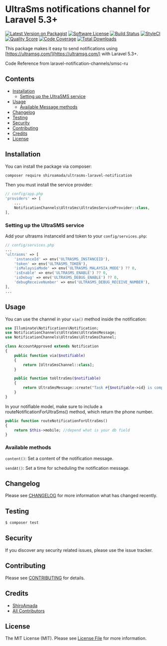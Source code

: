 # UltraSms notifications channel for Laravel 5.3+


[![Latest Version on Packagist](https://img.shields.io/packagist/v/shiroamada/ultrasms-laravel-notification.svg?style=flat-square)](https://packagist.org/packages/shiroamada/ultrasms-laravel-notification)
[![Software License](https://img.shields.io/badge/license-MIT-brightgreen.svg?style=flat-square)](LICENSE.md)
[![Build Status](https://img.shields.io/travis/shiroamada/ultrasms-laravel-notification/master.svg?style=flat-square)](https://travis-ci.org/shiroamada/gosms)
[![StyleCI](https://styleci.io/repos/108503043/shield)](https://styleci.io/repos/108503043)
[![Quality Score](https://img.shields.io/scrutinizer/g/laravel-notification-channels/smsc-ru.svg?style=flat-square)](https://scrutinizer-ci.com/g/laravel-notification-channels/ultrasms-laravel-notification)
[![Code Coverage](https://img.shields.io/scrutinizer/coverage/g/laravel-notification-channels/smsc-ru/master.svg?style=flat-square)](https://scrutinizer-ci.com/g/shiroamada/ultrasms-laravel-notification/?branch=main)
[![Total Downloads](https://img.shields.io/packagist/dt/shiroamada/ultrasms-laravel-notification.svg?style=flat-square)](https://packagist.org/packages/shiroamada/ultrasms-laravel-notification)

This package makes it easy to send notifications using [https://ultramsg.com/](https://ultramsg.com/) with Laravel 5.3+.

Code Reference from laravel-notification-channels/smsc-ru

## Contents

- [Installation](#installation)
    - [Setting up the UltraSMS service](#setting-up-the-ultrasms-service)
- [Usage](#usage)
    - [Available Message methods](#available-message-methods)
- [Changelog](#changelog)
- [Testing](#testing)
- [Security](#security)
- [Contributing](#contributing)
- [Credits](#credits)
- [License](#license)


## Installation

You can install the package via composer:

```bash
composer require shiroamada/ultrasms-laravel-notification
```

Then you must install the service provider:
```php
// config/app.php
'providers' => [
    ...
    NotificationChannels\UltraSms\UltraSmsServiceProvider::class,
],
```

### Setting up the UltraSMS service

Add your ultrasms instanceId and token to your `config/services.php`:

```php
// config/services.php
...
'ultrasms' => [
    'instanceId' => env('ULTRASMS_INSTANCEID'),
    'token' => env('ULTRASMS_TOKEN'),
    'isMalaysiaMode' => env('ULTRASMS_MALAYSIA_MODE') ?? 0,
    'isEnable' => env('ULTRASMS_ENABLE') ?? 0,
    'isDebug' => env('ULTRASMS_DEBUG_ENABLE') ?? 0,
    'debugReceiveNumber' => env('ULTRASMS_DEBUG_RECEIVE_NUMBER'),
],
...
```

## Usage

You can use the channel in your `via()` method inside the notification:

```php
use Illuminate\Notifications\Notification;
use NotificationChannels\UltraSms\UltraSmsMessage;
use NotificationChannels\UltraSms\UltraSmsChannel;

class AccountApproved extends Notification
{
    public function via($notifiable)
    {
        return [UltraSmsChannel::class];
    }

    public function toUltraSms($notifiable)
    {
        return UltraSmsMessage::create("Task #{$notifiable->id} is complete!");
    }
}
```

In your notifiable model, make sure to include a routeNotificationForUltraSms() method, which return the phone number.

```php
public function routeNotificationForUltraSms()
{
    return $this->mobile; //depend what is your db field
}
```

### Available methods

`content()`: Set a content of the notification message.

`sendAt()`: Set a time for scheduling the notification message.

## Changelog

Please see [CHANGELOG](CHANGELOG.md) for more information what has changed recently.

## Testing

``` bash
$ composer test
```

## Security

If you discover any security related issues, please use the issue tracker.

## Contributing

Please see [CONTRIBUTING](CONTRIBUTING.md) for details.

## Credits

- [ShiroAmada](https://github.com/shiroamada)
- [All Contributors](../../contributors)

## License

The MIT License (MIT). Please see [License File](LICENSE.md) for more information.
